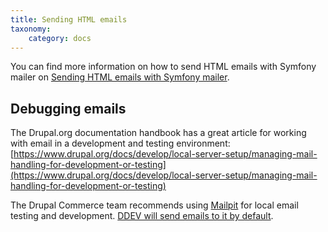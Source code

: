```yaml
---
title: Sending HTML emails
taxonomy:
    category: docs
---
```


You can find more information on how to send HTML emails with Symfony mailer on [Sending HTML emails with Symfony mailer](https://www.centarro.io/blog/replace-swift-mailer-symfony-mailer-html-email).

## Debugging emails

The Drupal.org documentation handbook has a great article for working with email in a development and testing environment: [https://www.drupal.org/docs/develop/local-server-setup/managing-mail-handling-for-development-or-testing](https://www.drupal.org/docs/develop/local-server-setup/managing-mail-handling-for-development-or-testing)

The Drupal Commerce team recommends using [Mailpit](https://mailpit.axllent.org/) for local email testing and development. [DDEV will send emails to it by default](https://ddev.readthedocs.io/en/stable/users/usage/developer-tools/#email-capture-and-review-mailpit).
